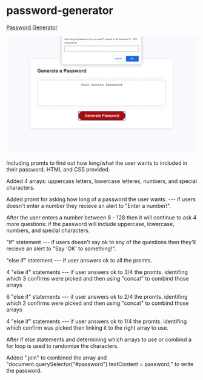# password-generator

[Password Generator](https://mdgragg.github.io/password-generator/) 

![Screen Shot of Page](https://raw.githubusercontent.com/mdgragg/password-generator/master/Screen-Shot.png)

Including promts to find out how long/what the user wants to included in their password. 
HTML and CSS provided.

Added 4 arrays: uppercass letters, lowercase letteres, numbers, and special characters.

Added promt for asking how long of a password the user wants. --- if users doesn't enter a number they recieve an alert to "Enter a number!".

After the user enters a number between 8 - 128 then it will continue to ask 4 more questions: if the password will include uppercase, lowercase, numbers, and special characters.

"if" statement --- if users doesn't say ok to any of the questions then they'll recieve an alert to "Say 'OK' to something!". 

"else if" statement --- if user answers ok to all the promts.

4 "else if" statements --- if user answers ok to 3/4 the promts. identifing which 3 confirms were picked and then using "concat" to combind those arrays

6 "else if" statements --- if user answers ok to 2/4 the promts. identifing which 2 confirms were picked and then using "concat" to combind those arrays

4 "else if" statements --- if user answers ok to 1/4 the promts. identifing which confirm was picked then linking it to the right array to use.

After if else statements and determining which arrays to use or combind a for loop is used to randomize the characters.

Added ".join" to combined the array and "document.querySelector("#password").textContent = password;" to write the password.




